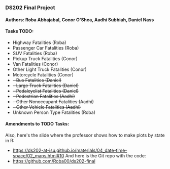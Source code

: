 ### DS202 Final Project

#### Authors: Roba Abbajabal, Conor O'Shea, Aadhi Subbiah, Daniel Nass

#### Tasks TODO:

- Highway Fatalities (Roba)
- Passenger Car Fatalities (Roba)
- SUV Fatalities (Roba)
- Pickup Truck Fatalities (Conor)
- Van Fatalities (Conor)
- Other Light Truck Fatalities (Conor)
- Motorcycle Fatalities (Conor)
- ~~- Bus Fatalities (Daniel)~~
- ~~- Large Truck Fatalities (Daniel)~~
- ~~- Pedalcyclist Fatalities (Daniel)~~
- ~~- Pedestrian Fatalities (Aadhi)~~
- ~~- Other Nonoccupant Fatalities (Aadhi)~~
- ~~- Other Vehicle Fatalities (Aadhi)~~
- Unknown Person Type Fatalities (Roba)

#### Amendments to TODO Tasks:




Also, here's the slide where the professor shows how to make plots by state in R:
- https://ds202-at-isu.github.io/materials/04_date-time-space/02_maps.html#10
And here is the Git repo with the code:
- https://github.com/Roba00/ds202-final
